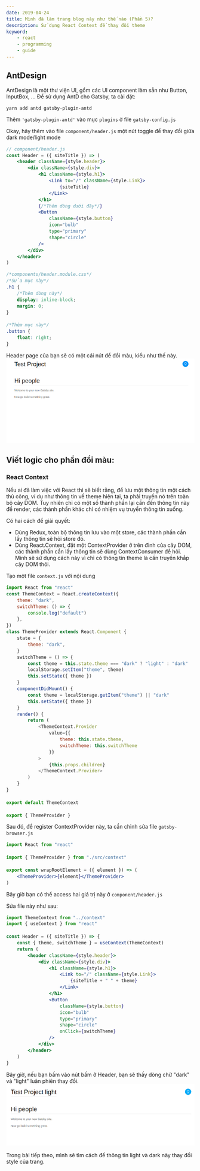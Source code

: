```yaml
---
date: 2019-04-24
title: Mình đã làm trang blog này như thế nào (Phần 5)?
description: Sử dụng React Context để thay đổi theme
keyword:
    - react
    - programming
    - guide
---
```


## AntDesign

AntDesign là một thư viện UI, gồm các UI component làm sẵn như Button, InputBox, ...
Để sử dụng AntD cho Gatsby, ta cài đặt:

```
yarn add antd gatsby-plugin-antd
```

Thêm `'gatsby-plugin-antd'` vào mục `plugins` ở file `gatsby-config.js`

Okay, hãy thêm vào file `component/header.js` một nút toggle để thay đổi giữa dark mode/light mode

```jsx
// component/header.js
const Header = ({ siteTitle }) => (
    <header className={style.header}>
        <div className={style.div}>
            <h1 className={style.h1}>
                <Link to="/" className={style.Link}>
                    {siteTitle}
                </Link>
            </h1>
            {/*Thêm dòng dưới đây*/}
            <Button
                className={style.button}
                icon="bulb"
                type="primary"
                shape="circle"
            />
        </div>
    </header>
)
```

```css
/*components/header.module.css*/
/*Sửa mục này*/
.h1 {
    /*Thêm dòng này*/
    display: inline-block;
    margin: 0;
}

/*Thêm mục này*/
.button {
    float: right;
}
```

Header page của bạn sẽ có một cái nút để đổi màu, kiểu như thế này.
![button](button.png)

## Viết logic cho phần đổi màu:

### React Context

Nếu ai đã làm việc với React thì sẽ biết rằng, để lưu một thông tin một cách thủ công, ví dụ như thông tin về theme hiện tại, ta phải truyền nó trên toàn bộ cây DOM. Tuy nhiên chỉ có một số thành phần lại cần đến thông tin này để render, các thành phần khác chỉ có nhiệm vụ truyền thông tin xuống.

Có hai cách để giải quyết:

-   Dùng Redux, toàn bộ thông tin lưu vào một store, các thành phần cần lấy thông tin sẽ hỏi store đó.
-   Dùng React.Context, đặt một ContextProvider ở trên đỉnh của cây DOM, các thành phần cần lấy thông tin sẽ dùng ContextConsumer để hỏi. Mình sẽ sử dụng cách này vì chỉ có thông tin theme là cần truyền khắp cây DOM thôi.

Tạo một file `context.js` với nội dung

```js
import React from "react"
const ThemeContext = React.createContext({
    theme: "dark",
    switchTheme: () => {
        console.log("default")
    },
})
class ThemeProvider extends React.Component {
    state = {
        theme: "dark",
    }
    switchTheme = () => {
        const theme = this.state.theme === "dark" ? "light" : "dark"
        localStorage.setItem("theme", theme)
        this.setState({ theme })
    }
    componentDidMount() {
        const theme = localStorage.getItem("theme") || "dark"
        this.setState({ theme })
    }
    render() {
        return (
            <ThemeContext.Provider
                value={{
                    theme: this.state.theme,
                    switchTheme: this.switchTheme
                }}
            >
                {this.props.children}
            </ThemeContext.Provider>
        )
    }
}

export default ThemeContext

export { ThemeProvider }
```

Sau đó, để register ContextProvider này, ta cần chỉnh sửa file `gatsby-browser.js`

```jsx
import React from "react"

import { ThemeProvider } from "./src/context"

export const wrapRootElement = ({ element }) => (
    <ThemeProvider>{element}</ThemeProvider>
)
```

Bây giờ bạn có thể access hai giá trị này ở `component/header.js`

Sửa file này như sau:

```jsx
import ThemeContext from "../context"
import { useContext } from "react"

const Header = ({ siteTitle }) => {
    const { theme, switchTheme } = useContext(ThemeContext)
    return (
        <header className={style.header}>
            <div className={style.div}>
                <h1 className={style.h1}>
                    <Link to="/" className={style.Link}>
                        {siteTitle + " " + theme}
                    </Link>
                </h1>
                <Button
                    className={style.button}
                    icon="bulb"
                    type="primary"
                    shape="circle"
                    onClick={switchTheme}
                />
            </div>
        </header>
    )
}
```

Bây giờ, nếu bạn bấm vào nút bấm ở Header, bạn sẽ thấy dòng chữ "dark" và "light" luân phiên thay đổi.
![toggle](toggle.png)

Trong bài tiếp theo, mình sẽ tìm cách để thông tin light và dark này thay đổi style của trang.

